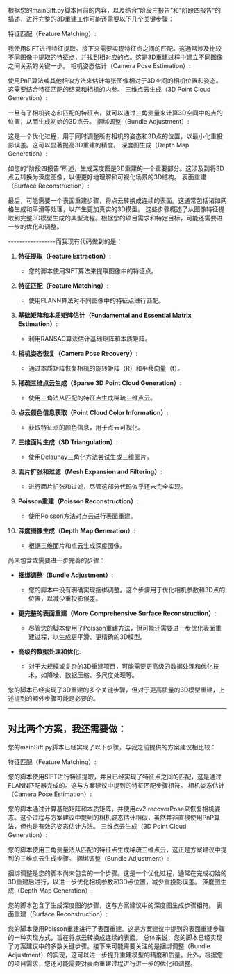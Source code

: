 根据您的mainSift.py脚本目前的内容，以及结合“阶段三报告”和“阶段四报告”的描述，进行完整的3D重建工作可能还需要以下几个关键步骤：

特征匹配（Feature Matching）:

我使用SIFT进行特征提取。接下来需要实现特征点之间的匹配。这通常涉及比较不同图像中提取的特征点，并找到相对应的点。这是3D重建过程中建立不同图像之间关系的关键一步。
相机姿态估计（Camera Pose Estimation）:

使用PnP算法或其他相似方法来估计每张图像相对于3D空间的相机位置和姿态。这需要结合特征匹配的结果和相机的内参。
三维点云生成（3D Point Cloud Generation）:

一旦有了相机姿态和匹配的特征点，就可以通过三角测量来计算3D空间中的点的位置，从而生成初始的3D点云。
捆绑调整（Bundle Adjustment）:

这是一个优化过程，用于同时调整所有相机的姿态和3D点的位置，以最小化重投影误差。这可以显著提高3D重建的精度。
深度图生成（Depth Map Generation）:

如您的“阶段四报告”所述，生成深度图是3D重建的一个重要部分。这涉及到将3D点云转换为深度图像，以便更好地理解和可视化场景的3D结构。
表面重建（Surface Reconstruction）:

最后，可能需要一个表面重建步骤，将点云转换成连续的表面。这通常包括诸如网格生成和平滑等处理，以产生更加真实的3D模型。
这些步骤概述了从图像特征提取到完整3D模型生成的典型流程。根据您的项目需求和特定目标，可能还需要进一步的优化和调整。


-----------------而我现有代码做到的是：

1. **特征提取（Feature Extraction）**:
   - 您的脚本使用SIFT算法来提取图像中的特征点。

2. **特征匹配（Feature Matching）**:
   - 使用FLANN算法对不同图像中的特征点进行匹配。

3. **基础矩阵和本质矩阵估计（Fundamental and Essential Matrix Estimation）**:
   - 利用RANSAC算法估计基础矩阵和本质矩阵。

4. **相机姿态恢复（Camera Pose Recovery）**:
   - 通过本质矩阵恢复相机的旋转矩阵（R）和平移向量（t）。

5. **稀疏三维点云生成（Sparse 3D Point Cloud Generation）**:
   - 使用三角法从匹配的特征点生成稀疏三维点云。

6. **点云颜色信息获取（Point Cloud Color Information）**:
   - 获取特征点的颜色信息，用于点云可视化。

7. **三维面片生成（3D Triangulation）**:
   - 使用Delaunay三角化方法尝试生成三维面片。

8. **面片扩张和过滤（Mesh Expansion and Filtering）**:
   - 进行面片扩张和过滤，尽管这部分代码似乎还未完全实现。

9. **Poisson重建（Poisson Reconstruction）**:
   - 使用Poisson方法对点云进行表面重建。

10. **深度图像生成（Depth Map Generation）**:
    - 根据三维面片和点云生成深度图像。

尚未包含或需要进一步完善的步骤：

- **捆绑调整（Bundle Adjustment）**:
  - 您的脚本中没有明确实现捆绑调整。这个步骤用于优化相机参数和3D点的位置，以减少重投影误差。

- **更完整的表面重建（More Comprehensive Surface Reconstruction）**:
  - 尽管您的脚本使用了Poisson重建方法，但可能还需要进一步优化表面重建过程，以生成更平滑、更精确的3D模型。

- **高级的数据处理和优化**:
  - 对于大规模或复杂的3D重建项目，可能需要更高级的数据处理和优化技术，如降噪、数据压缩、多尺度处理等。

您的脚本已经实现了3D重建的多个关键步骤，但对于更高质量的3D模型重建，上述提到的额外步骤可能是必要的。



----------------

## 对比两个方案，我还需要做：


您的mainSift.py脚本已经实现了以下步骤，与我之前提供的方案建议相比较：

特征匹配（Feature Matching）:

您的脚本使用SIFT进行特征提取，并且已经实现了特征点之间的匹配，这是通过FLANN匹配器完成的。这与方案建议中提到的特征匹配步骤相符。
相机姿态估计（Camera Pose Estimation）:

您的脚本通过计算基础矩阵和本质矩阵，并使用cv2.recoverPose来恢复相机姿态。这个过程与方案建议中提到的相机姿态估计相似，虽然并非直接使用PnP算法，但也是有效的姿态估计方法。
三维点云生成（3D Point Cloud Generation）:

您的脚本使用三角测量法从匹配的特征点生成稀疏三维点云，这正是方案建议中提到的三维点云生成步骤。
捆绑调整（Bundle Adjustment）:

捆绑调整是您的脚本尚未包含的一个步骤。这是一个优化过程，通常在完成初始的3D重建后进行，以进一步优化相机参数和3D点位置，减少重投影误差。
深度图生成（Depth Map Generation）:

您的脚本包含了生成深度图的步骤，这与方案建议中的深度图生成步骤相符。
表面重建（Surface Reconstruction）:

您的脚本使用Poisson重建进行了表面重建。这是方案建议中提到的表面重建步骤的一种实现方式，旨在将点云转换成连续的表面。
总体来说，您的脚本已经实现了方案建议中的多数关键步骤。接下来可能需要关注的是捆绑调整（Bundle Adjustment）的实现，这可以进一步提升重建模型的精度和质量。此外，根据您的项目需求，您还可能需要对表面重建过程进行进一步的优化和调整。